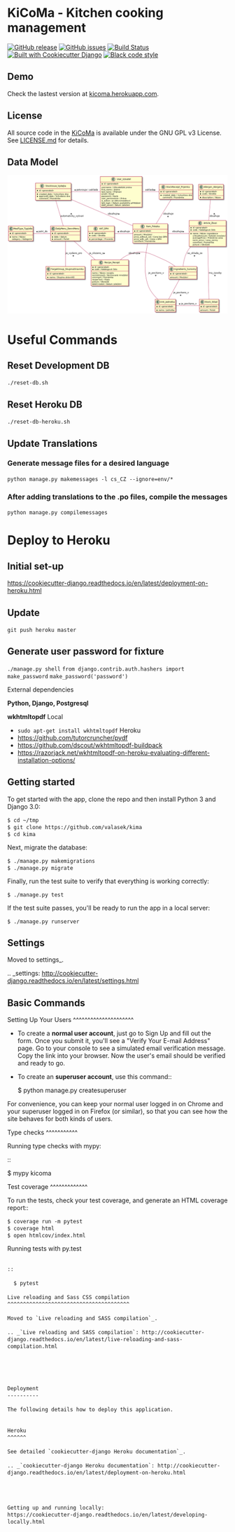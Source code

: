 KiCoMa - Kitchen cooking management
==================

[![GitHub release](https://img.shields.io/github/release-pre/valasek/kicoma.svg)](https://github.com/valasek/kicoma)
[![GitHub issues](https://img.shields.io/github/issues/valasek/kicoma.svg)](https://github.com/valasek/kicoma/issues)
[![Build Status](https://travis-ci.org/valasek/kicoma.svg?branch=master)](https://travis-ci.org/valasek/kima) [![Built with Cookiecutter Django](https://img.shields.io/badge/built%20with-Cookiecutter%20Django-ff69b4.svg)](https://github.com/pydanny/cookiecutter-django/) [![Black code style](https://img.shields.io/badge/code%20style-black-000000.svg)](https://github.com/ambv/black)

## Demo
Check the lastest version at [kicoma.herokuapp.com](https://kicoma.herokuapp.com).

## License

All source code in the [KiCoMa](https://github.com/valasek/kima) is available under the GNU GPL v3 License. See [LICENSE.md](LICENSE.md) for details.

## Data Model

![Data model](./docs/KiCoMa.png)

# Useful Commands

## Reset Development DB
`./reset-db.sh`

## Reset Heroku DB
`./reset-db-heroku.sh`

## Update Translations
### Generate message files for a desired language
`python manage.py makemessages -l cs_CZ --ignore=env/*`
 
### After adding translations to the .po files, compile the messages
`python manage.py compilemessages`

# Deploy to Heroku

## Initial set-up
https://cookiecutter-django.readthedocs.io/en/latest/deployment-on-heroku.html

## Update
`git push heroku master`

## Generate user password for fixture

`./manage.py shell`
`from django.contrib.auth.hashers import make_password`
`make_password('password')`


External dependencies

**Python, Django, Postgresql**

**wkhtmltopdf**
Local
- `sudo apt-get install wkhtmltopdf`
Heroku
- https://github.com/tutorcruncher/pydf
- https://github.com/dscout/wkhtmltopdf-buildpack
- https://razorjack.net/wkhtmltopdf-on-heroku-evaluating-different-installation-options/


## Getting started

To get started with the app, clone the repo and then install Python 3 and Django 3.0:

```
$ cd ~/tmp
$ git clone https://github.com/valasek/kima
$ cd kima
```

Next, migrate the database:

```
$ ./manage.py makemigrations
$ ./manage.py migrate
```

Finally, run the test suite to verify that everything is working correctly:

```
$ ./manage.py test
```

If the test suite passes, you'll be ready to run the app in a local server:

```
$ ./manage.py runserver
```


Settings
--------

Moved to settings_.

.. _settings: http://cookiecutter-django.readthedocs.io/en/latest/settings.html

Basic Commands
--------------

Setting Up Your Users
^^^^^^^^^^^^^^^^^^^^^

* To create a **normal user account**, just go to Sign Up and fill out the form. Once you submit it, you'll see a "Verify Your E-mail Address" page. Go to your console to see a simulated email verification message. Copy the link into your browser. Now the user's email should be verified and ready to go.

* To create an **superuser account**, use this command::

    $ python manage.py createsuperuser

For convenience, you can keep your normal user logged in on Chrome and your superuser logged in on Firefox (or similar), so that you can see how the site behaves for both kinds of users.

Type checks
^^^^^^^^^^^

Running type checks with mypy:

::

  $ mypy kicoma

Test coverage
^^^^^^^^^^^^^

To run the tests, check your test coverage, and generate an HTML coverage report::

    $ coverage run -m pytest
    $ coverage html
    $ open htmlcov/index.html

Running tests with py.test
~~~~~~~~~~~~~~~~~~~~~~~~~~

::

  $ pytest

Live reloading and Sass CSS compilation
^^^^^^^^^^^^^^^^^^^^^^^^^^^^^^^^^^^^^^^

Moved to `Live reloading and SASS compilation`_.

.. _`Live reloading and SASS compilation`: http://cookiecutter-django.readthedocs.io/en/latest/live-reloading-and-sass-compilation.html





Deployment
----------

The following details how to deploy this application.


Heroku
^^^^^^

See detailed `cookiecutter-django Heroku documentation`_.

.. _`cookiecutter-django Heroku documentation`: http://cookiecutter-django.readthedocs.io/en/latest/deployment-on-heroku.html




Getting up and running locally:
https://cookiecutter-django.readthedocs.io/en/latest/developing-locally.html
